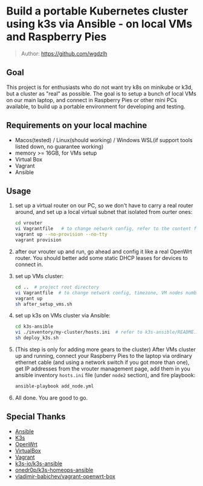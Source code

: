 # Build a portable Kubernetes cluster using k3s via Ansible - on local VMs and Raspberry Pies

> Author: <https://github.com/wgdzlh>


## Goal

This project is for enthusiasts who do not want try k8s on minikube or k3d, but a cluster as "real" as possible. The goal is to setup a bunch of local VMs on our main laptop, and connect in Raspberry Pies or other mini PCs available, to build up a portable environment for developing and testing.


## Requirements on your local machine

- Macos(tested) / Linux(should working) / Windows WSL(if support tools listed down, no guarantee working)
- memory \>= 16GB, for VMs setup
- Virtual Box
- Vagrant
- Ansible


## Usage

1. set up a virtual router on our PC, so we don't have to carry a real router around, and set up a local virtual subnet that isolated from ourter ones:

    ```bash
    cd vrouter
    vi Vagrantfile   # to change network config, refer to the content for detail
    vagrant up --no-provision --no-tty
    vagrant provision
    ```

2. after our vrouter up and run, go ahead and config it like a real OpenWrt router. You should better add some static DHCP leases for devices to connect in.

3. set up VMs cluster:

    ```bash
    cd ..  # project root directory
    vi Vagrantfile  # to change network config, timezone, VM nodes number
    vagrant up
    sh after_setup_vms.sh
    ```

3. set up k3s on VMs cluster via Ansible:

    ```bash
    cd k3s-ansible
    vi ./inventory/my-cluster/hosts.ini  # refer to k3s-ansible/README.md for detail
    sh deploy_k3s.sh
    ```

4. (This step is only for adding more gears to the cluster) After VMs cluster up and running, connect your Raspberry Pies to the laptop via ordinary ethernet cable (and using a network switch if you got more than one), get IP addresses from the vrouter management page, add them in you ansible inventory `hosts.ini` file (under `node2` section), and fire playbook:

    ```bash
    ansible-playbook add_node.yml
    ```

5. All done. You are good to go.


## Special Thanks

- [Ansible](https://www.ansible.com/)
- [K3s](https://k3s.io/)
- [OpenWrt](https://openwrt.org/)
- [VirtualBox](https://www.virtualbox.org/)
- [Vagrant](https://www.vagrantup.com/)
- [k3s-io/k3s-ansible](https://github.com/k3s-io/k3s-ansible)
- [onedr0p/k3s-homeops-ansible](https://github.com/onedr0p/k3s-homeops-ansible)
- [vladimir-babichev/vagrant-openwrt-box](https://github.com/vladimir-babichev/vagrant-openwrt-box)
